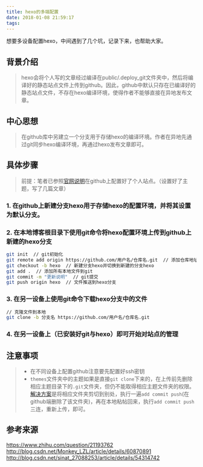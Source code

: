 ```yaml
---
title: hexo的多端配置
date: 2018-01-08 21:59:17
tags:
---
```

想要多设备配置hexo，中间遇到了几个坑，记录下来，也帮助大家。

## 背景介绍

>hexo会将个人写的文章经过编译在public/.deploy_git文件夹中，然后将编译好的静态站点文件上传到github。因此，github中默认只存在已编译好的静态站点文件，不存在hexo编译环境，使得作者不能够直接在异地发布文章。

## 中心思想

>在github库中另建立一个分支用于存储hexo的编译环境。作者在异地先通过git同步hexo编译环境，再通过hexo发布文章即可。

<!-- more -->
## 具体步骤

>前提：笔者已参照[官网说明](https://hexo.io/zh-cn/docs/index.html)在github上配置好了个人站点。（设置好了主题，写了几篇文章）

### 1. 在github上新建分支hexo用于存储hexo的配置环境，并将其设置为默认分支。

### 2. 在本地博客根目录下使用git命令将hexo配置环境上传到github上新建的hexo分支
```bash
git init  // git初始化
git remote add origin https://github.com/用户名/仓库名.git  // 添加仓库地址
git checkout -b hexo  // 新建分支hexo并切换到新建的分支hexo
git add .  // 添加所有本地文件到git
git commit -m "更新说明"  // git提交
git push origin hexo  // 文件推送到hexo分支
```

### 3. 在另一设备上使用git命令下载hexo分支中的文件
```bash
// 克隆文件到本地
git clone -b 分支名 https://github.com/用户名/仓库名.git
```

### 4. 在另一设备上（已安装好git与hexo）即可开始对站点的管理

## 注意事项

>* 在不同设备上配置github注意要先配置好ssh密钥
>* `themes`文件夹中的主题如果是直接`git clone`下来的，在上传前先删除相应主题目录下的`.git`文件夹，但仍不能取得相应主题文件夹的权限。[解决方案](http://blog.csdn.net/sinat_27088253/article/details/54314742)是将相应文件夹剪切到别处，执行一遍`add commit push`(在github端删除了该文件夹)，再在本地粘帖回来，执行`add commit push`三连，重新上传，即可。

## 参考来源
https://www.zhihu.com/question/21193762
http://blog.csdn.net/Monkey_LZL/article/details/60870891
http://blog.csdn.net/sinat_27088253/article/details/54314742
